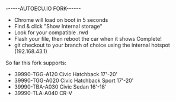 ------AUTOECU.IO FORK------
- Chrome will load on boot in 5 seconds
- Find & click "Show Internal storage"
- Look for your compatible .rwd
- Flash your file, then reboot the car when it shows Complete!
- git checkout to your branch of choice using the internal hotspot (192.168.43.1)

So far this fork supports:

- 39990-TGG-A120 Civic Hatchback 17'-20'
- 39990-TGG-A020 Civic Hatchback Sport 17'-20'
- 39990-TBA-A030 Civic Sedan 16'-18'
- 39990-TLA-A040 CR-V

